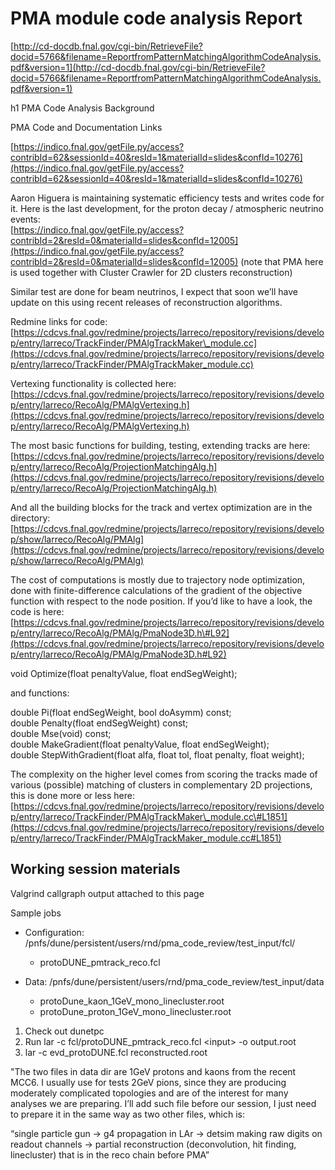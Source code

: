 PMA module code analysis Report
====================================================================

[http://cd-docdb.fnal.gov/cgi-bin/RetrieveFile?docid=5766&filename=ReportfromPatternMatchingAlgorithmCodeAnalysis.pdf&version=1](http://cd-docdb.fnal.gov/cgi-bin/RetrieveFile?docid=5766&filename=ReportfromPatternMatchingAlgorithmCodeAnalysis.pdf&version=1)

h1 PMA Code Analysis Background

PMA Code and Documentation Links

[https://indico.fnal.gov/getFile.py/access?contribId=62&sessionId=40&resId=1&materialId=slides&confId=10276](https://indico.fnal.gov/getFile.py/access?contribId=62&sessionId=40&resId=1&materialId=slides&confId=10276)

Aaron Higuera is maintaining systematic efficiency tests and writes code for it. Here is the last development, for the proton decay / atmospheric neutrino events:\
[https://indico.fnal.gov/getFile.py/access?contribId=2&resId=0&materialId=slides&confId=12005](https://indico.fnal.gov/getFile.py/access?contribId=2&resId=0&materialId=slides&confId=12005) (note that PMA here is used together with Cluster Crawler for 2D clusters reconstruction)

Similar test are done for beam neutrinos, I expect that soon we’ll have update on this using recent releases of reconstruction algorithms.

Redmine links for code:\
[https://cdcvs.fnal.gov/redmine/projects/larreco/repository/revisions/develop/entry/larreco/TrackFinder/PMAlgTrackMaker\_module.cc](https://cdcvs.fnal.gov/redmine/projects/larreco/repository/revisions/develop/entry/larreco/TrackFinder/PMAlgTrackMaker_module.cc)

Vertexing functionality is collected here:\
[https://cdcvs.fnal.gov/redmine/projects/larreco/repository/revisions/develop/entry/larreco/RecoAlg/PMAlgVertexing.h](https://cdcvs.fnal.gov/redmine/projects/larreco/repository/revisions/develop/entry/larreco/RecoAlg/PMAlgVertexing.h)

The most basic functions for building, testing, extending tracks are here:\
[https://cdcvs.fnal.gov/redmine/projects/larreco/repository/revisions/develop/entry/larreco/RecoAlg/ProjectionMatchingAlg.h](https://cdcvs.fnal.gov/redmine/projects/larreco/repository/revisions/develop/entry/larreco/RecoAlg/ProjectionMatchingAlg.h)

And all the building blocks for the track and vertex optimization are in the directory:\
[https://cdcvs.fnal.gov/redmine/projects/larreco/repository/revisions/develop/show/larreco/RecoAlg/PMAlg](https://cdcvs.fnal.gov/redmine/projects/larreco/repository/revisions/develop/show/larreco/RecoAlg/PMAlg)

The cost of computations is mostly due to trajectory node optimization, done with finite-difference calculations of the gradient of the objective function with respect to the node position. If you’d like to have a look, the code is here:\
[https://cdcvs.fnal.gov/redmine/projects/larreco/repository/revisions/develop/entry/larreco/RecoAlg/PMAlg/PmaNode3D.h\#L92](https://cdcvs.fnal.gov/redmine/projects/larreco/repository/revisions/develop/entry/larreco/RecoAlg/PMAlg/PmaNode3D.h#L92)

void Optimize(float penaltyValue, float endSegWeight);

and functions:

double Pi(float endSegWeight, bool doAsymm) const;\
double Penalty(float endSegWeight) const;\
double Mse(void) const;\
double MakeGradient(float penaltyValue, float endSegWeight);\
double StepWithGradient(float alfa, float tol, float penalty, float weight);

The complexity on the higher level comes from scoring the tracks made of various (possible) matching of clusters in complementary 2D projections, this is done more or less here:\
[https://cdcvs.fnal.gov/redmine/projects/larreco/repository/revisions/develop/entry/larreco/TrackFinder/PMAlgTrackMaker\_module.cc\#L1851](https://cdcvs.fnal.gov/redmine/projects/larreco/repository/revisions/develop/entry/larreco/TrackFinder/PMAlgTrackMaker_module.cc#L1851)

Working session materials
--------------------------------------------------------

Valgrind callgraph output attached to this page

Sample jobs

-   Configuration: /pnfs/dune/persistent/users/rnd/pma\_code\_review/test\_input/fcl/
    -   protoDUNE\_pmtrack\_reco.fcl

-   Data: /pnfs/dune/persistent/users/rnd/pma\_code\_review/test\_input/data
    -   protoDune\_kaon\_1GeV\_mono\_linecluster.root
    -   protoDune\_proton\_1GeV\_mono\_linecluster.root

1.  Check out dunetpc
2.  Run lar -c fcl/protoDUNE\_pmtrack\_reco.fcl \<input\> -o output.root
3.  lar -c evd\_protoDUNE.fcl reconstructed.root

"The two files in data dir are 1GeV protons and kaons from the recent MCC6. I usually use for tests 2GeV pions, since they are producing moderately complicated topologies and are of the interest for many analyses we are preparing. I’ll add such file before our session, I just need to prepare it in the same way as two other files, which is:

“single particle gun -\> g4 propagation in LAr -\> detsim making raw digits on readout channels -\> partial reconstruction (deconvolution, hit finding, linecluster) that is in the reco chain before PMA”
